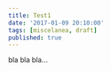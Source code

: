 ```yaml
---
title: Test1
date: '2017-01-09 20:10:00'
tags: [miscelanea, draft]
published: true
---
```


bla bla bla...
